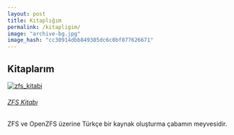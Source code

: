 ```yaml
---
layout: post
title: Kitaplığım
permalink: /kitapligim/
image: "archive-bg.jpg"
image_hash: "cc30914dbb849385dc6c0bf877626671"
---
```



<section class="portfolio-block projects-cards">
    <div class="container">
        <div class="heading">
            <h2>Kitaplarım</h2>
        </div>
        <div class="row">
            <div class="col-md-6 col-lg-4">
                <div class="card border-0"><a href="https://github.com/Zaryob/zfs_kitabi"><img class="card-img-top scale-on-hover" src="https://gh-card.dev/repos/Zaryob/zfs_kitabi.svg" alt="zfs_kitabi" /></a>
                    <div class="card-body">
                        <h6><a href="https://zaryob-dev.gitbook.io/zfs-kitabi/">ZFS Kitabı</a></h6>
                        <p class="text-muted card-text">ZFS ve OpenZFS üzerine Türkçe bir kaynak oluşturma çabamın meyvesidir.</p>
                    </div>
                </div>
            </div>
         </div>
    </div>
</section>
